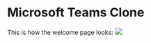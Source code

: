 # Microsoft Teams Clone


This is how the welcome page looks:
![](screenshots/Screenshot%202022-02-11%20at%201.42.01%20PM)
